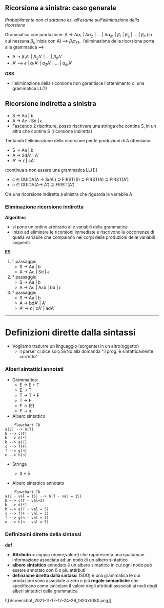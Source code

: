 ## Ricorsione a sinistra: caso generale
*Probabilmente non ci saranno es. all'esame sull'eliminazione della ricorsione*


Grammatica con produzione: A -> A$\alpha_1$ | A$\alpha_2$ | ... | A$\alpha_m$ | $\beta_1$ | $\beta_2$ | ... | $\beta_n$ (in cui nessuna $\beta_n$ inizia con A)
==> $\beta_i\alpha_{k1}..$
l'eliminazione della ricorsione porta alla grammatica ==> 
- A -> $\beta_1$A' | $\beta_2$A' | ... | $\beta_n$A'
- A' --> $\epsilon$ | $\alpha_1$A' | $\alpha_2$A' | ... | $\alpha_m$A'

**OSS**
- l'eliminazione della ricorsione non garantisce l'ottenimento di una grammatica LL(1)

## Ricorsione indiretta a sinistra

- S -> Aa | b
- A -> Ac | Sd | $\epsilon$
- Fascendo 2 riscritture, posso riscrivere una stringa che contine S, in un altra che contine S (ricorsione indiretta)

Tentando l'eliminazione della ricorsione  per le produzioni di A otteniamo:
- S -> Aa | b
- A -> SdA' | A'
- A' -> $\epsilon$ | cA'

(continua a non essere una grammatica LL(1))
- c $\in$ GUIDA(A -> SdA') $\supseteq$  FIRST(S) $\supseteq$  FIRST(A) $\supseteq$  FIRST(A') 
- c $\in$ GUIDA(A-> A') $\supseteq$  FIRST(A')

C’è una ricorsione indiretta a sinistra che riguarda la variabile A

### Eliminazione ricorsione indiretta
**Algoritmo**
- si pone un ordine arbitrario alle variabili della grammatica
- Inizio ad eliminare le ricorsioni immediate e riscrivono le occorrenze di quella variabile che compaiono nei corpi delle produzioni delle variabili seguenti

**ES**
1. ° passaggio
	- S -> Aa | b
	- A -> Ac | Sd | $\epsilon$
2. ° passaggio
	- S -> Aa | b
	- A -> Ac | Aab | bd | $\epsilon$
2. ° passaggio
	- S -> Aa | b
	- A -> bdA' | A'
	- A' -> $\epsilon$ | cA' | adA'

---
# Definizioni dirette dalla sintassi

- Vogliamo tradurre un linguaggio (sorgente) in un altro(oggetto)
	- il parser ci dice solo Si/No alla domanda "il prog. è sintatticamente corretto"

### Alberi sintattici annotati 
- Grammatica:
	- E -> E + T
	- E -> T
	- T -> T \* F
	- T -> F
	- F -> (E)
	- F -> n
- Albero sintattico
```mermaid 
	flowchart TD
a(E) --> b(T)
b --> c(T)
b --> d(*)
b --> e(F)
c --> f(F)
f --> g(n)
e --> h(n)
````
- Stringa
	- 3 \* 5

- Albero sintattico annotato

```mermaid 
	flowchart TD
a(E - val = 15) --> b(T - val = 15)
b --> c(T - val=3)
b --> d(*)
b --> e(F - val = 5)
c --> f(F - val = 3)
f --> g(n - val = 3)
e --> h(n - val = 5)
````

### Definizoini dirette della sintassi
**def**
- **Attributo** = coppia (nome,valore) che rappresenta una qualunque informazione associata ad un nodo di un albero sintattico
- **albero sintattico** annodato è un albero sintattico in cui ogni nodo può essere annotato con 0 o più attirbuti
- **definzione diretta dalla sintassi** (SDD) è una grammatica le cui produzioni sono associate a zero o più **regole semantiche** che specificano come calcolare il valore degli attributi associati ai nodi degli alberi sintattici della grammatica

![[Screenshot_2021-11-17-12-24-28_1920x1080.png]]


